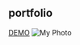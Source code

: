 ## portfolio
[DEMO](https://portfolio-xziyy.vercel.app)
![My Photo](https://files.catbox.moe/q6zt4l.jpg)
